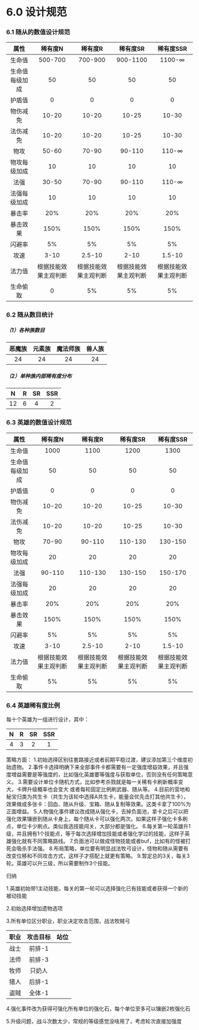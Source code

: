 # 6.0 设计规范

### 6.1 随从的数值设计规范

|      属性      |       稀有度N        |       稀有度R        |       稀有度SR       |      稀有度SSR       |
| :------------: | :------------------: | :------------------: | :------------------: | :------------------: |
|     生命值     |       500-700        |       700-900        |       900-1100       |        1100-∞        |
| 生命值每级加成 |          50          |          50          |          50          |          50          |
|     护盾值     |          0           |          0           |          0           |          0           |
|    物伤减免    |        10-20         |        10-20         |        10-25         |        10-30         |
|    法伤减免    |        10-20         |        10-20         |        10-25         |        10-30         |
|      物攻      |        50-60         |        70-90         |        90-110        |        110-∞         |
|  物攻每级加成  |          10          |          10          |          10          |          10          |
|      法强      |        30-50         |        70-90         |        90-110        |        110-∞         |
|  法强每级加成  |          10          |          10          |          10          |          10          |
|     暴击率     |         20%          |         20%          |         20%          |         20%          |
|    暴击效果    |         150%         |         150%         |         150%         |         150%         |
|     闪避率     |          5%          |          5%          |          5%          |          5%          |
|      攻速      |         3-10         |        2.5-10        |         2-10         |        1.5-10        |
|     法力值     | 根据技能效果主观判断 | 根据技能效果主观判断 | 根据技能效果主观判断 | 根据技能效果主观判断 |
|    生命偷取    |          0           |          5%          |          5%          |          5%          |

### 6.2 随从数目统计

##### （1）各种族数目

| 恶魔族 | 元素族 | 魔法师族 | 兽人族 |
| :----: | :----: | :------: | :----: |
|   24   |   24   |    24    |   24   |

##### （2）单种族内部稀有度分布

|  N   |  R   |  SR  | SSR  |
| :--: | :--: | :--: | :--: |
|  12  |  6   |  4   |  2   |

### 6.3 英雄的数值设计规范

|      属性      |       稀有度N        |       稀有度R        |       稀有度SR       |      稀有度SSR       |
| :------------: | :------------------: | :------------------: | :------------------: | :------------------: |
|     生命值     |         1000         |         1100         |         1200         |         1300         |
| 生命值每级加成 |          50          |          50          |          50          |          50          |
|     护盾值     |          0           |          0           |          0           |          0           |
|    物伤减免    |        10-20         |        10-20         |        10-25         |        10-30         |
|    法伤减免    |        10-20         |        10-20         |        10-25         |        10-30         |
|      物攻      |        70-90         |        90-110        |       110-130        |       130-150        |
|  物攻每级加成  |          20          |          20          |          20          |          20          |
|      法强      |        90-110        |       110-130        |       130-150        |       150-170        |
|  法强每级加成  |          20          |          20          |          20          |          20          |
|     暴击率     |         20%          |         20%          |         20%          |         20%          |
|    暴击效果    |         150%         |         150%         |         150%         |         150%         |
|     闪避率     |          5%          |          5%          |          5%          |          5%          |
|      攻速      |         3-10         |        2.5-10        |         2-10         |        1.5-10        |
|     法力值     | 根据技能效果主观判断 | 根据技能效果主观判断 | 根据技能效果主观判断 | 根据技能效果主观判断 |
|    生命偷取    |          5%          |          5%          |          5%          |          5%          |

### 6.4 英雄稀有度比例

每十个英雄为一组进行设计，其中：

|  N   |  R   |  SR  | SSR  |
| :--: | :--: | :--: | :--: |
|  4   |  3   |  2   |  1   |

策略方面：
1.初始选择区别往套路接近或者前期平稳过渡，建议添加第三个维度初始遗物。
2.事件卡选择明确下来全部事件卡都需要有一定强度增益效果，并且强度增益需要是等强度的，比如强化英雄要等强度与获取单位，否则没有任何策略意义。
3.需要设计单位卡随机方式，比如参考杀戮就是每一关稀有卡刷新概率变大，卡牌升级概率也会变大 或者每轮固定比例刷武器、随从等。
4.目前的营地和秘宝归类为共生卡（共生为该轮中选择A共生卡，能量会优先击打其他共生卡），效果做成多张卡：回血、随从升级、宝箱、随从复制等效果。这类卡拿了100%为正面增益。
5.人物强化事件建议改成随从强化卡，去掉负面池，拿卡之后可以把强化效果镶嵌到随从卡身上，每个随从卡可以强化两次。如果这样子强化卡多刷点，单位卡少刷点。类似我选技能闯关，大部分都是强化。
6.每关第一轮英雄升1级，并且拥有1个技能点，等于每次选择增加技能或者强化学过的技能，这样子英雄强化就有不同策略路线。
7.负面池可以做成怪物技能或者buf，比如有的怪被打死会吸杀手法强。
8.布局策略，单位要有明显战法牧弓设计，怪物和随从需要有改变位移和不同攻击方式，这样子才搭配上就更有策略。
9.暂定总的3关，每关3轮。英雄可以升三级，所以需要制作3个技能。





归纳

1.英雄初始带1主动技能，每关的第一轮可以选择强化已有技能或者获得一个新的被动技能

2.初始选择增加遗物选项

3.所有单位区分职业，职业决定攻击范围，战法牧贼弓

| 职业 | 攻击目标 | 站位 |
| :--: | :------: | :--: |
| 战士 |  前排-1  |      |
| 法师 |  前排-3  |      |
| 牧师 |  只奶人  |      |
| 猎人 |  后排-1  |      |
| 盗贼 |  全体-1  |      |

4.强化事件改为获得可强化所有单位的强化石，每个单位至多可以镶嵌2枚强化石

5.升级问题，战斗次数太少，常规的等级感觉没啥用了，考虑轮次直接加强度